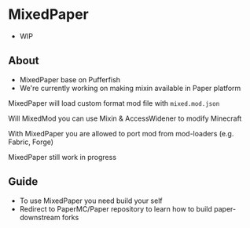 # MixedPaper
- WIP

## About
- MixedPaper base on Pufferfish
- We're currently working on making mixin available in Paper platform

MixedPaper will load custom format mod file with `mixed.mod.json`

Will MixedMod you can use Mixin & AccessWidener to modify Minecraft

With MixedPaper you are allowed to port mod from mod-loaders (e.g. Fabric, Forge)

MixedPaper still work in progress

## Guide
- To use MixedPaper you need build your self
- Redirect to PaperMC/Paper repository to learn how to build paper-downstream forks